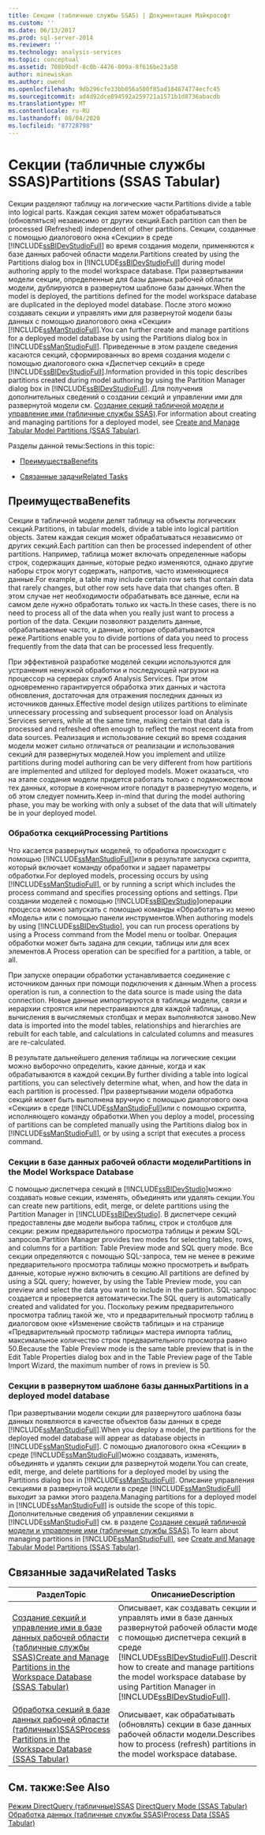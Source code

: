 ```yaml
---
title: Секции (табличные службы SSAS) | Документация Майкрософт
ms.custom: ''
ms.date: 06/13/2017
ms.prod: sql-server-2014
ms.reviewer: ''
ms.technology: analysis-services
ms.topic: conceptual
ms.assetid: 708b9bdf-8c0b-4476-809a-8f616be23a58
author: minewiskan
ms.author: owend
ms.openlocfilehash: 9db296cfe33bb056a500f85ad184674774ecfc45
ms.sourcegitcommit: ad4d92dce894592a259721a1571b1d8736abacdb
ms.translationtype: MT
ms.contentlocale: ru-RU
ms.lasthandoff: 08/04/2020
ms.locfileid: "87728798"
---
```

# <a name="partitions-ssas-tabular"></a><span data-ttu-id="933ff-102">Секции (табличные службы SSAS)</span><span class="sxs-lookup"><span data-stu-id="933ff-102">Partitions (SSAS Tabular)</span></span>
  <span data-ttu-id="933ff-103">Секции разделяют таблицу на логические части.</span><span class="sxs-lookup"><span data-stu-id="933ff-103">Partitions divide a table into logical parts.</span></span> <span data-ttu-id="933ff-104">Каждая секция затем может обрабатываться (обновляться) независимо от других секций.</span><span class="sxs-lookup"><span data-stu-id="933ff-104">Each partition can then be processed (Refreshed) independent of other partitions.</span></span> <span data-ttu-id="933ff-105">Секции, созданные с помощью диалогового окна «Секции» в среде [!INCLUDE[ssBIDevStudioFull](../../includes/ssbidevstudiofull-md.md)] во время создания модели, применяются к базе данных рабочей области модели.</span><span class="sxs-lookup"><span data-stu-id="933ff-105">Partitions created by using the Partitions dialog box in [!INCLUDE[ssBIDevStudioFull](../../includes/ssbidevstudiofull-md.md)] during model authoring apply to the model workspace database.</span></span> <span data-ttu-id="933ff-106">При развертывании модели секции, определенные для базы данных рабочей области модели, дублируются в развернутом шаблоне базы данных.</span><span class="sxs-lookup"><span data-stu-id="933ff-106">When the model is deployed, the partitions defined for the model workspace database are duplicated in the deployed model database.</span></span> <span data-ttu-id="933ff-107">После этого можно создавать секции и управлять ими для развернутой модели базы данных с помощью диалогового окна «Секции» [!INCLUDE[ssManStudioFull](../../includes/ssmanstudiofull-md.md)].</span><span class="sxs-lookup"><span data-stu-id="933ff-107">You can further create and manage partitions for a deployed model database by using the Partitions dialog box in [!INCLUDE[ssManStudioFull](../../includes/ssmanstudiofull-md.md)].</span></span>  <span data-ttu-id="933ff-108">Приведенные в этом разделе сведения касаются секций, сформированных во время создания модели с помощью диалогового окна «Диспетчер секций» в среде [!INCLUDE[ssBIDevStudioFull](../../includes/ssbidevstudiofull-md.md)].</span><span class="sxs-lookup"><span data-stu-id="933ff-108">Information provided in this topic describes partitions created during model authoring by using the Partition Manager dialog box in [!INCLUDE[ssBIDevStudioFull](../../includes/ssbidevstudiofull-md.md)].</span></span> <span data-ttu-id="933ff-109">Для получения дополнительных сведений о создании секций и управлении ими для развернутой модели см. [Создание секций табличной модели и управление ими (табличные службы SSAS)](create-and-manage-tabular-model-partitions-ssas-tabular.md).</span><span class="sxs-lookup"><span data-stu-id="933ff-109">For information about creating and managing partitions for a deployed model, see [Create and Manage Tabular Model Partitions &#40;SSAS Tabular&#41;](create-and-manage-tabular-model-partitions-ssas-tabular.md).</span></span>  
  
 <span data-ttu-id="933ff-110">Разделы данной темы:</span><span class="sxs-lookup"><span data-stu-id="933ff-110">Sections in this topic:</span></span>  
  
-   [<span data-ttu-id="933ff-111">Преимущества</span><span class="sxs-lookup"><span data-stu-id="933ff-111">Benefits</span></span>](#bkmk_benefits)  
  
-   [<span data-ttu-id="933ff-112">Связанные задачи</span><span class="sxs-lookup"><span data-stu-id="933ff-112">Related Tasks</span></span>](#bkmk_related_tasks)  
  
##  <a name="benefits"></a><a name="bkmk_benefits"></a> <span data-ttu-id="933ff-113">Преимущества</span><span class="sxs-lookup"><span data-stu-id="933ff-113">Benefits</span></span>  
 <span data-ttu-id="933ff-114">Секции в табличной модели делят таблицу на объекты логических секций.</span><span class="sxs-lookup"><span data-stu-id="933ff-114">Partitions, in tabular models, divide a table into logical partition objects.</span></span> <span data-ttu-id="933ff-115">Затем каждая секция может обрабатываться независимо от других секций.</span><span class="sxs-lookup"><span data-stu-id="933ff-115">Each partition can then be processed independent of other partitions.</span></span> <span data-ttu-id="933ff-116">Например, таблица может включать определенные наборы строк, содержащих данные, которые редко изменяются, однако другие наборы строк могут содержать, напротив, часто изменяющиеся данные.</span><span class="sxs-lookup"><span data-stu-id="933ff-116">For example, a table may include certain row sets that contain data that rarely changes, but other row sets have data that changes often.</span></span> <span data-ttu-id="933ff-117">В этом случае нет необходимости обрабатывать все данные, если на самом деле нужно обработать только их часть.</span><span class="sxs-lookup"><span data-stu-id="933ff-117">In these cases, there is no need to process all of the data when you really just want to process a portion of the data.</span></span> <span data-ttu-id="933ff-118">Секции позволяют разделить данные, обрабатываемые часто, и данные, которые обрабатываются реже.</span><span class="sxs-lookup"><span data-stu-id="933ff-118">Partitions enable you to divide portions of data you need to process frequently from the data that can be processed less frequently.</span></span>  
  
 <span data-ttu-id="933ff-119">При эффективной разработке моделей секции используются для устранения ненужной обработки и последующей нагрузки на процессор на серверах служб Analysis Services. При этом одновременно гарантируется обработка этих данных и частота обновления, достаточная для отражения последних данных из источников данных.</span><span class="sxs-lookup"><span data-stu-id="933ff-119">Effective model design utilizes partitions to eliminate unnecessary processing and subsequent processor load on Analysis Services servers, while at the same time, making certain that data is processed and refreshed often enough to reflect the most recent data from data sources.</span></span> <span data-ttu-id="933ff-120">Реализация и использование секций во время создания модели может сильно отличаться от реализации и использования секций для развернутых моделей.</span><span class="sxs-lookup"><span data-stu-id="933ff-120">How you implement and utilize partitions during model authoring can be very different from how partitions are implemented and utilized for deployed models.</span></span> <span data-ttu-id="933ff-121">Может оказаться, что на этапе создания модели придется работать только с подмножеством тех данных, которые в конечном итоге попадут в развернутую модель, и об этом следует помнить.</span><span class="sxs-lookup"><span data-stu-id="933ff-121">Keep in-mind that during the model authoring phase, you may be working with only a subset of the data that will ultimately be in your deployed model.</span></span>  
  
### <a name="processing-partitions"></a><span data-ttu-id="933ff-122">Обработка секций</span><span class="sxs-lookup"><span data-stu-id="933ff-122">Processing Partitions</span></span>  
 <span data-ttu-id="933ff-123">Что касается развернутых моделей, то обработка происходит с помощью [!INCLUDE[ssManStudioFull](../../includes/ssmanstudiofull-md.md)]или в результате запуска скрипта, который включает команду обработки и задает параметры обработки.</span><span class="sxs-lookup"><span data-stu-id="933ff-123">For deployed models, processing occurs by using [!INCLUDE[ssManStudioFull](../../includes/ssmanstudiofull-md.md)], or by running a script which includes the process command and specifies processing options and settings.</span></span> <span data-ttu-id="933ff-124">При создании моделей с помощью [!INCLUDE[ssBIDevStudio](../../includes/ssbidevstudio-md.md)]операции процесса можно запускать с помощью команды «Обработать» из меню «Модель» или с помощью панели инструментов.</span><span class="sxs-lookup"><span data-stu-id="933ff-124">When authoring models by using [!INCLUDE[ssBIDevStudio](../../includes/ssbidevstudio-md.md)], you can run process operations by using a Process command from the Model menu or toolbar.</span></span> <span data-ttu-id="933ff-125">Операция обработки может быть задана для секции, таблицы или для всех элементов.</span><span class="sxs-lookup"><span data-stu-id="933ff-125">A Process operation can be specified for a partition, a table, or all.</span></span>  
  
 <span data-ttu-id="933ff-126">При запуске операции обработки устанавливается соединение с источником данных при помощи подключения к данным.</span><span class="sxs-lookup"><span data-stu-id="933ff-126">When a process operation is run, a connection to the data source is made using the data connection.</span></span> <span data-ttu-id="933ff-127">Новые данные импортируются в таблицы модели, связи и иерархии строятся или перестраиваются для каждой таблицы, а вычисления в вычисляемых столбцах и мерах выполняются заново.</span><span class="sxs-lookup"><span data-stu-id="933ff-127">New data is imported into the model tables, relationships and hierarchies are rebuilt for each table, and calculations in calculated columns and measures are re-calculated.</span></span>  
  
 <span data-ttu-id="933ff-128">В результате дальнейшего деления таблицы на логические секции можно выборочно определить, какие данные, когда и как обрабатываются в каждой секции.</span><span class="sxs-lookup"><span data-stu-id="933ff-128">By further dividing a table into logical partitions, you can selectively determine what, when, and how the data in each partition is processed.</span></span> <span data-ttu-id="933ff-129">При развертывании модели обработка секций может быть выполнена вручную с помощью диалогового окна «Секции» в среде [!INCLUDE[ssManStudioFull](../../includes/ssmanstudiofull-md.md)]или с помощью скрипта, исполняющего команду обработки.</span><span class="sxs-lookup"><span data-stu-id="933ff-129">When you deploy a model, processing of partitions can be completed manually using the Partitions dialog box in [!INCLUDE[ssManStudioFull](../../includes/ssmanstudiofull-md.md)], or by using a script that executes a process command.</span></span>  
  
### <a name="partitions-in-the-model-workspace-database"></a><span data-ttu-id="933ff-130">Секции в базе данных рабочей области модели</span><span class="sxs-lookup"><span data-stu-id="933ff-130">Partitions in the Model Workspace Database</span></span>  
 <span data-ttu-id="933ff-131">С помощью диспетчера секций в [!INCLUDE[ssBIDevStudio](../../includes/ssbidevstudio-md.md)]можно создавать новые секции, изменять, объединять или удалять секции.</span><span class="sxs-lookup"><span data-stu-id="933ff-131">You can create new partitions, edit, merge, or delete partitions using the Partition Manager in [!INCLUDE[ssBIDevStudio](../../includes/ssbidevstudio-md.md)].</span></span> <span data-ttu-id="933ff-132">В диспетчере секций предоставлены две модели выбора таблиц, строк и столбцов для секции: режим предварительного просмотра таблицы и режим SQL-запросов.</span><span class="sxs-lookup"><span data-stu-id="933ff-132">Partition Manager provides two modes for selecting tables, rows, and columns for a partition: Table Preview mode and SQL query mode.</span></span> <span data-ttu-id="933ff-133">Все секции определяются с помощью SQL-запроса, тем не менее в режиме предварительного просмотра таблицы можно просмотреть и выбрать данные, которые нужно включить в секцию.</span><span class="sxs-lookup"><span data-stu-id="933ff-133">All partitions are defined by using a SQL query; however, by using the Table Preview mode, you can preview and select the data you want to include in the partition.</span></span> <span data-ttu-id="933ff-134">SQL-запрос создается и проверяется автоматически.</span><span class="sxs-lookup"><span data-stu-id="933ff-134">The SQL query is automatically created and validated for you.</span></span> <span data-ttu-id="933ff-135">Поскольку режим предварительного просмотра таблиц такой же, что и предварительный просмотр таблиц в диалоговом окне «Изменение свойств таблицы» и на странице «Предварительный просмотр таблицы» мастера импорта таблиц, максимальное количество строк предварительного просмотра равно 50.</span><span class="sxs-lookup"><span data-stu-id="933ff-135">Because the Table Preview mode is the same table preview that is in the Edit Table Properties dialog box and in the Table Preview page of the Table Import Wizard, the maximum number of rows in preview is 50.</span></span>  
  
### <a name="partitions-in-a-deployed-model-database"></a><span data-ttu-id="933ff-136">Секции в развернутом шаблоне базы данных</span><span class="sxs-lookup"><span data-stu-id="933ff-136">Partitions in a deployed model database</span></span>  
 <span data-ttu-id="933ff-137">При развертывании модели секции для развернутого шаблона базы данных появляются в качестве объектов базы данных в среде [!INCLUDE[ssManStudioFull](../../includes/ssmanstudiofull-md.md)].</span><span class="sxs-lookup"><span data-stu-id="933ff-137">When you deploy a model, the partitions for the deployed model database will appear as database objects in [!INCLUDE[ssManStudioFull](../../includes/ssmanstudiofull-md.md)].</span></span> <span data-ttu-id="933ff-138">С помощью диалогового окна «Секции» в среде [!INCLUDE[ssManStudioFull](../../includes/ssmanstudiofull-md.md)]можно создавать, изменять, объединять и удалять секции для развернутой модели.</span><span class="sxs-lookup"><span data-stu-id="933ff-138">You can create, edit, merge, and delete partitions for a deployed model by using the Partitions dialog box in [!INCLUDE[ssManStudioFull](../../includes/ssmanstudiofull-md.md)].</span></span> <span data-ttu-id="933ff-139">Описание управления секциями в развернутой модели в среде [!INCLUDE[ssManStudioFull](../../includes/ssmanstudiofull-md.md)] выходит за рамки этого раздела.</span><span class="sxs-lookup"><span data-stu-id="933ff-139">Managing partitions for a deployed model in [!INCLUDE[ssManStudioFull](../../includes/ssmanstudiofull-md.md)] is outside the scope of this topic.</span></span> <span data-ttu-id="933ff-140">Дополнительные сведения об управлении секциями в [!INCLUDE[ssManStudioFull](../../includes/ssmanstudiofull-md.md)] см. в разделе [Создание секций табличной модели и управление ими (табличные службы SSAS)](create-and-manage-tabular-model-partitions-ssas-tabular.md).</span><span class="sxs-lookup"><span data-stu-id="933ff-140">To learn about managing partitions in [!INCLUDE[ssManStudioFull](../../includes/ssmanstudiofull-md.md)], see [Create and Manage Tabular Model Partitions &#40;SSAS Tabular&#41;](create-and-manage-tabular-model-partitions-ssas-tabular.md).</span></span>  
  
##  <a name="related-tasks"></a><a name="bkmk_related_tasks"></a> <span data-ttu-id="933ff-141">Связанные задачи</span><span class="sxs-lookup"><span data-stu-id="933ff-141">Related Tasks</span></span>  
  
|<span data-ttu-id="933ff-142">Раздел</span><span class="sxs-lookup"><span data-stu-id="933ff-142">Topic</span></span>|<span data-ttu-id="933ff-143">Описание</span><span class="sxs-lookup"><span data-stu-id="933ff-143">Description</span></span>|  
|-----------|-----------------|  
|[<span data-ttu-id="933ff-144">Создание секций и управление ими в базе данных рабочей области (табличные службы SSAS)</span><span class="sxs-lookup"><span data-stu-id="933ff-144">Create and Manage Partitions in the Workspace Database &#40;SSAS Tabular&#41;</span></span>](workspace-database-ssas-tabular.md)|<span data-ttu-id="933ff-145">Описывает, как создавать секции и управлять ими в базе данных развернутой рабочей области модели с помощью диспетчера секций в среде [!INCLUDE[ssBIDevStudioFull](../../includes/ssbidevstudiofull-md.md)].</span><span class="sxs-lookup"><span data-stu-id="933ff-145">Describes how to create and manage partitions in the model workspace database by using Partition Manager in [!INCLUDE[ssBIDevStudioFull](../../includes/ssbidevstudiofull-md.md)].</span></span>|  
|[<span data-ttu-id="933ff-146">Обработка секций в базе данных рабочей области &#40;табличных&#41;SSAS</span><span class="sxs-lookup"><span data-stu-id="933ff-146">Process Partitions in the Workspace Database &#40;SSAS Tabular&#41;</span></span>](process-partitions-in-the-workspace-database-ssas-tabular.md)|<span data-ttu-id="933ff-147">Описывает, как обрабатывать (обновлять) секции в базе данных рабочей области модели.</span><span class="sxs-lookup"><span data-stu-id="933ff-147">Describes how to process (refresh) partitions in the model workspace database.</span></span>|  
  
## <a name="see-also"></a><span data-ttu-id="933ff-148">См. также:</span><span class="sxs-lookup"><span data-stu-id="933ff-148">See Also</span></span>  
 <span data-ttu-id="933ff-149">[Режим DirectQuery &#40;табличные&#41;SSAS](directquery-mode-ssas-tabular.md) </span><span class="sxs-lookup"><span data-stu-id="933ff-149">[DirectQuery Mode &#40;SSAS Tabular&#41;](directquery-mode-ssas-tabular.md) </span></span>  
 [<span data-ttu-id="933ff-150">Обработка данных (табличные службы SSAS)</span><span class="sxs-lookup"><span data-stu-id="933ff-150">Process Data &#40;SSAS Tabular&#41;</span></span>](../process-data-ssas-tabular.md)  
  
  
